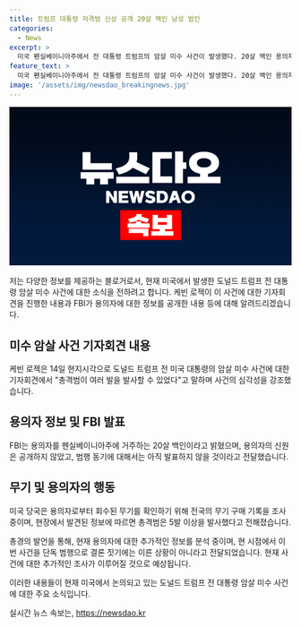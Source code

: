 ```yaml
---
title: 트럼프 대통령 저격범 신상 공개 20살 백인 남성 범인
categories:
  - News
excerpt: >
  미국 펜실베이니아주에서 전 대통령 트럼프의 암살 미수 사건이 발생했다. 20살 백인 용의자가 총격을 가했으며, FBI는 용의자의 신원을 공개하지 않았고, 범행 동기를 조사 중이라고 밝혔다. 연방수사국 케빈 로젝은 트럼프 전 대통령을 향한 암살 시도라고 말하며 사건의 심각성을 강조했다. 현장에서는 AR-15 소총이 발견되었고, 경찰은 더 많은 정보를 분석 중이라고 전했다. 미국 당국은 용의자의 근거를 조사 중이며, 사건의 배후에 더 많은 위협이 있는지에 대해 분석 중이다.
feature_text: >
  미국 펜실베이니아주에서 전 대통령 트럼프의 암살 미수 사건이 발생했다. 20살 백인 용의자가 총격을 가했으며, FBI는 용의자의 신원을 공개하지 않았고, 범행 동기를 조사 중이라고 밝혔다. 연방수사국 케빈 로젝은 트럼프 전 대통령을 향한 암살 시도라고 말하며 사건의 심각성을 강조했다. 현장에서는 AR-15 소총이 발견되었고, 경찰은 더 많은 정보를 분석 중이라고 전했다. 미국 당국은 용의자의 근거를 조사 중이며, 사건의 배후에 더 많은 위협이 있는지에 대해 분석 중이다.
image: '/assets/img/newsdao_breakingnews.jpg'
---
```


<p><img src="/assets/img/newsdao_breakingnews.jpg" alt="bookingtag 속보" /></p>

<p>저는 다양한 정보를 제공하는 블로거로서, 현재 미국에서 발생한 도널드 트럼프 전 대통령 암살 미수 사건에 대한 소식을 전하려고 합니다. 케빈 로젝이 이 사건에 대한 기자회견을 진행한 내용과 FBI가 용의자에 대한 정보를 공개한 내용 등에 대해 알려드리겠습니다.</p>

<h2 data-ke-size="size26">미수 암살 사건 기자회견 내용</h2>

<p>케빈 로젝은 14일 현지시각으로 도널드 트럼프 전 미국 대통령의 암살 미수 사건에 대한 기자회견에서 "총격범이 여러 발을 발사할 수 있었다"고 말하며 사건의 심각성을 강조했습니다.</p>

<h2 data-ke-size="size26">용의자 정보 및 FBI 발표</h2>

<p>FBI는 용의자를 펜실베이니아주에 거주하는 20살 백인이라고 밝혔으며, 용의자의 신원은 공개하지 않았고, 범행 동기에 대해서는 아직 발표하지 않을 것이라고 전달했습니다.</p>

<h2 data-ke-size="size26">무기 및 용의자의 행동</h2>

<p>미국 당국은 용의자로부터 회수된 무기를 확인하기 위해 전국의 무기 구매 기록을 조사 중이며, 현장에서 발견된 정보에 따르면 총격범은 5발 이상을 발사했다고 전해졌습니다.</p>

<p>총경의 발언을 통해, 현재 용의자에 대한 추가적인 정보를 분석 중이며, 현 시점에서 이번 사건을 단독 범행으로 결론 짓기에는 이른 상황이 아니라고 전달되었습니다. 현재 사건에 대한 추가적인 조사가 이루어질 것으로 예상됩니다.</p>

<p>이러한 내용들이 현재 미국에서 논의되고 있는 도널드 트럼프 전 대통령 암살 미수 사건에 대한 주요 소식입니다.</p>
실시간 뉴스 속보는, <a href="https://newsdao.kr" rel="dofollow">https://newsdao.kr</a>


